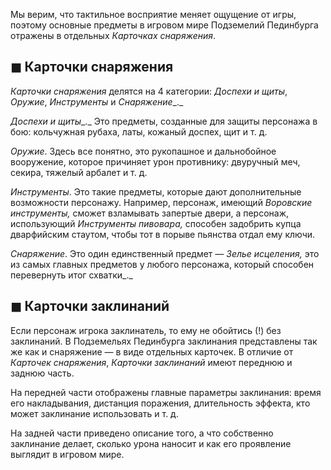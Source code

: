 Мы верим, что тактильное восприятие меняет ощущение от игры, поэтому основные предметы в игровом мире Подземелий Пединбурга отражены в отдельных _Карточках снаряжения_.

## ◼︎ Карточки снаряжения

_Карточки снаряжения_ делятся на 4 категории: _Доспехи и щиты_, _Оружие_, _Инструменты_ и _Снаряжение__._

_Доспехи и щиты__._ Это предметы, созданные для защиты персонажа в бою: кольчужная рубаха, латы, кожаный доспех, щит и т. д.

_Оружие_. Здесь все понятно, это рукопашное и дальнобойное вооружение, которое причиняет урон противнику: двуручный меч, секира, тяжелый арбалет и т. д.

_Инструменты_. Это такие предметы, которые дают дополнительные возможности персонажу. Например, персонаж, имеющий _Воровские инструменты,_ сможет взламывать запертые двери, а персонаж, использующий _Инструменты пивовара,_ способен задобрить купца дварфийским стаутом, чтобы тот в порыве пьянства отдал ему ключи.

_Снаряжение_. Это один единственный предмет — _Зелье исцеления,_ это из самых главных предметов у любого персонажа, который способен перевернуть итог схватки_._

## ◼︎ Карточки заклинаний

Если персонаж игрока заклинатель, то ему не обойтись (!) без заклинаний. В Подземельях Пединбурга заклинания представлены так же как и снаряжение — в виде отдельных карточек. В отличие от _Карточек снаряжения_, _Карточки заклинаний_ имеют переднюю и заднюю часть.

На передней части отображены главные параметры заклинания: время его накладывания, дистанция поражения, длительность эффекта, кто может заклинание использовать и т. д.

На задней части приведено описание того, а что собственно заклинание делает, сколько урона наносит и как его проявление выглядит в игровом мире.